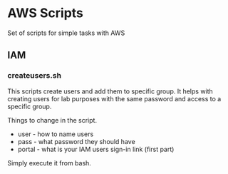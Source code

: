 # AWS Scripts
Set of scripts for simple tasks with AWS

## IAM
### createusers.sh

This scripts create users and add them to specific group. It helps with creating users for lab purposes with the same password and access to a specific group.

Things to change in the script.
- user - how to name users
- pass - what password they should have
- portal - what is your IAM users sign-in link (first part)

Simply execute it from bash.